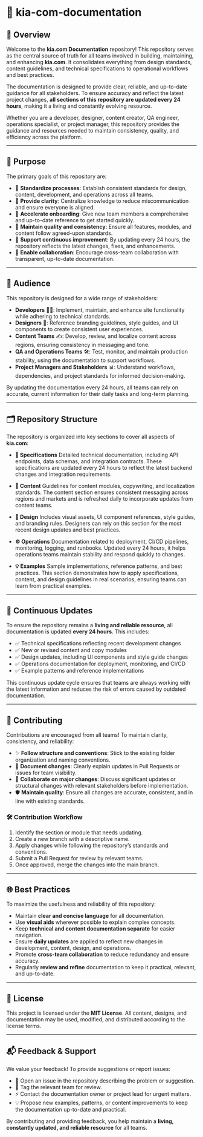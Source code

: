 # 🚗 kia-com-documentation

## 📖 Overview

Welcome to the **kia.com Documentation** repository! This repository serves as the central source of truth for all teams involved in building, maintaining, and enhancing **kia.com**. It consolidates everything from design standards, content guidelines, and technical specifications to operational workflows and best practices.

The documentation is designed to provide clear, reliable, and up-to-date guidance for all stakeholders. To ensure accuracy and reflect the latest project changes, **all sections of this repository are updated every 24 hours**, making it a living and constantly evolving resource.

Whether you are a developer, designer, content creator, QA engineer, operations specialist, or project manager, this repository provides the guidance and resources needed to maintain consistency, quality, and efficiency across the platform.

---

## 🎯 Purpose

The primary goals of this repository are:

- 🔹 **Standardize processes**: Establish consistent standards for design, content, development, and operations across all teams.
- 🔹 **Provide clarity**: Centralize knowledge to reduce miscommunication and ensure everyone is aligned.
- 🔹 **Accelerate onboarding**: Give new team members a comprehensive and up-to-date reference to get started quickly.
- 🔹 **Maintain quality and consistency**: Ensure all features, modules, and content follow agreed-upon standards.
- 🔹 **Support continuous improvement**: By updating every 24 hours, the repository reflects the latest changes, fixes, and enhancements.
- 🔹 **Enable collaboration**: Encourage cross-team collaboration with transparent, up-to-date documentation.

---

## 👥 Audience

This repository is designed for a wide range of stakeholders:

- **Developers** 👨‍💻: Implement, maintain, and enhance site functionality while adhering to technical standards.
- **Designers** 🎨: Reference branding guidelines, style guides, and UI components to create consistent user experiences.
- **Content Teams** ✍️: Develop, review, and localize content across regions, ensuring consistency in messaging and tone.
- **QA and Operations Teams** 🛠️: Test, monitor, and maintain production stability, using the documentation to support workflows.
- **Project Managers and Stakeholders** 📊: Understand workflows, dependencies, and project standards for informed decision-making.

By updating the documentation every 24 hours, all teams can rely on accurate, current information for their daily tasks and long-term planning.

---

## 🗂️ Repository Structure

The repository is organized into key sections to cover all aspects of **kia.com**:

- **📑 Specifications**
  Detailed technical documentation, including API endpoints, data schemas, and integration contracts. These specifications are updated every 24 hours to reflect the latest backend changes and integration requirements.

- **📝 Content**
  Guidelines for content modules, copywriting, and localization standards. The content section ensures consistent messaging across regions and markets and is refreshed daily to incorporate updates from content teams.

- **🎨 Design**
  Includes visual assets, UI component references, style guides, and branding rules. Designers can rely on this section for the most recent design updates and best practices.

- **⚙️ Operations**
  Documentation related to deployment, CI/CD pipelines, monitoring, logging, and runbooks. Updated every 24 hours, it helps operations teams maintain stability and respond quickly to changes.

- **💡 Examples**
  Sample implementations, reference patterns, and best practices. This section demonstrates how to apply specifications, content, and design guidelines in real scenarios, ensuring teams can learn from practical examples.

---

## 🔄 Continuous Updates

To ensure the repository remains a **living and reliable resource**, all documentation is updated **every 24 hours**. This includes:

- ✅ Technical specifications reflecting recent development changes
- ✅ New or revised content and copy modules
- ✅ Design updates, including UI components and style guide changes
- ✅ Operations documentation for deployment, monitoring, and CI/CD
- ✅ Example patterns and reference implementations

This continuous update cycle ensures that teams are always working with the latest information and reduces the risk of errors caused by outdated documentation.

---

## 🤝 Contributing

Contributions are encouraged from all teams! To maintain clarity, consistency, and reliability:

- ✨ **Follow structure and conventions**: Stick to the existing folder organization and naming conventions.
- 📝 **Document changes**: Clearly explain updates in Pull Requests or issues for team visibility.
- 💬 **Collaborate on major changes**: Discuss significant updates or structural changes with relevant stakeholders before implementation.
- 🛡️ **Maintain quality**: Ensure all changes are accurate, consistent, and in line with existing standards.

### 🛠 Contribution Workflow

1. Identify the section or module that needs updating.
2. Create a new branch with a descriptive name.
3. Apply changes while following the repository’s standards and conventions.
4. Submit a Pull Request for review by relevant teams.
5. Once approved, merge the changes into the main branch.

---

## 🌐 Best Practices

To maximize the usefulness and reliability of this repository:

- Maintain **clear and concise language** for all documentation.
- Use **visual aids** wherever possible to explain complex concepts.
- Keep **technical and content documentation separate** for easier navigation.
- Ensure **daily updates** are applied to reflect new changes in development, content, design, and operations.
- Promote **cross-team collaboration** to reduce redundancy and ensure accuracy.
- Regularly **review and refine** documentation to keep it practical, relevant, and up-to-date.

---

## 📜 License

This project is licensed under the **MIT License**. All content, designs, and documentation may be used, modified, and distributed according to the license terms.

---

## 📬 Feedback & Support

We value your feedback! To provide suggestions or report issues:

- 🐛 Open an issue in the repository describing the problem or suggestion.
- 📌 Tag the relevant team for review.
- ⚡ Contact the documentation owner or project lead for urgent matters.
- 💡 Propose new examples, patterns, or content improvements to keep the documentation up-to-date and practical.

By contributing and providing feedback, you help maintain a **living, constantly updated, and reliable resource** for all teams.
